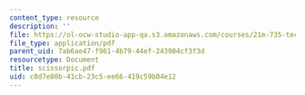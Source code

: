 ```yaml
---
content_type: resource
description: ''
file: https://ol-ocw-studio-app-qa.s3.amazonaws.com/courses/21m-735-technical-design-scenery-mechanisms-and-special-effects-spring-2004/c0d7e80b41cb23c5ee66419c59b04e12_scissorpic.pdf
file_type: application/pdf
parent_uid: 7ab6ae47-f961-4b79-44ef-243984cf3f3d
resourcetype: Document
title: scissorpic.pdf
uid: c0d7e80b-41cb-23c5-ee66-419c59b04e12
---
```

